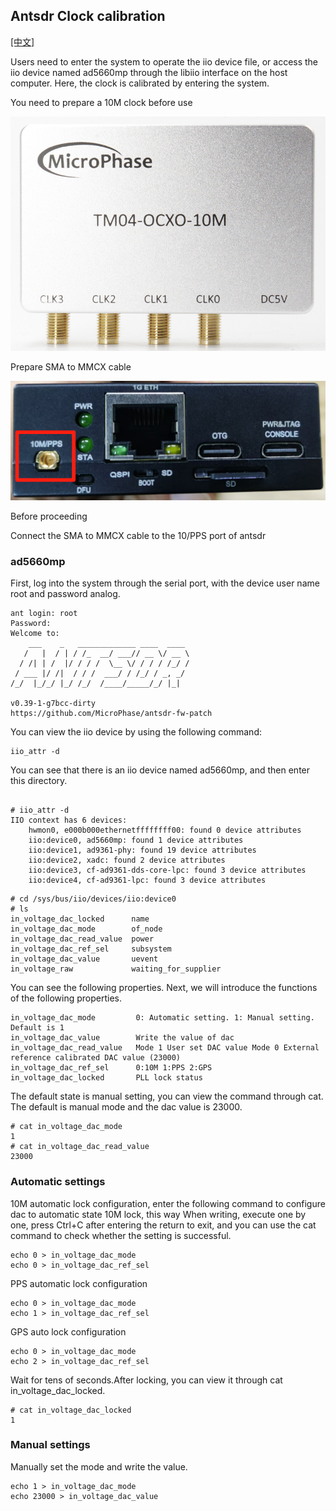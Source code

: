 ## Antsdr Clock calibration

[[中文]](../../../../../cn/html/device_and_usage_manual/ANTSDR_E_Series_Module/ANTSDR_E310_Reference_Manual/Antsdr-Clock-calibration_cn.html)

Users need to enter the system to operate the iio device file, or access the iio device named ad5660mp through the libiio interface on the host computer. Here, the clock is calibrated by entering the system.

You need to prepare a 10M clock before use

![e310](./ANTSDR_E310_Reference_Manual.assets/microphase-10M.png)

Prepare SMA to MMCX cable

![e310](./ANTSDR_E310_Reference_Manual.assets/e310-10m-pps.png)

Before proceeding

Connect the SMA to MMCX cable to the 10/PPS port of antsdr

### ad5660mp

First, log into the system through the serial port, with the device user name root and password analog.

```
ant login: root
Password: 
Welcome to:
    ___    _   _____________ ____  ____ 
   /   |  / | / /_  __/ ___// __ \/ __ \
  / /| | /  |/ / / /  \__ \/ / / / /_/ /
 / ___ |/ /|  / / /  ___/ / /_/ / _, _/ 
/_/  |_/_/ |_/ /_/  /____/_____/_/ |_|  
                                       
v0.39-1-g7bcc-dirty
https://github.com/MicroPhase/antsdr-fw-patch

```
You can view the iio device by using the following command: 
```
iio_attr -d
```
You can see that there is an iio device named ad5660mp, and then enter this directory.
```

# iio_attr -d
IIO context has 6 devices:
	hwmon0, e000b000ethernetffffffff00: found 0 device attributes
	iio:device0, ad5660mp: found 1 device attributes
	iio:device1, ad9361-phy: found 19 device attributes
	iio:device2, xadc: found 2 device attributes
	iio:device3, cf-ad9361-dds-core-lpc: found 3 device attributes
	iio:device4, cf-ad9361-lpc: found 3 device attributes

```
```
# cd /sys/bus/iio/devices/iio:device0
# ls
in_voltage_dac_locked      name
in_voltage_dac_mode        of_node
in_voltage_dac_read_value  power
in_voltage_dac_ref_sel     subsystem
in_voltage_dac_value       uevent
in_voltage_raw             waiting_for_supplier
```
You can see the following properties. Next, we will introduce the functions of the following properties.
```
in_voltage_dac_mode         0: Automatic setting. 1: Manual setting. Default is 1
in_voltage_dac_value        Write the value of dac
in_voltage_dac_read_value   Mode 1 User set DAC value Mode 0 External reference calibrated DAC value (23000)
in_voltage_dac_ref_sel      0:10M 1:PPS 2:GPS 
in_voltage_dac_locked       PLL lock status
```
The default state is manual setting, you can view the command through cat. The default is manual mode and the dac value is 23000.

```
# cat in_voltage_dac_mode
1
# cat in_voltage_dac_read_value
23000

```
### Automatic settings
10M automatic lock configuration, enter the following command to configure dac to automatic state 10M lock, this way When writing, execute one by one, press Ctrl+C after entering the return to exit, and you can use the cat command to check whether the setting is successful.
```
echo 0 > in_voltage_dac_mode
echo 0 > in_voltage_dac_ref_sel

```
PPS automatic lock configuration
```
echo 0 > in_voltage_dac_mode
echo 1 > in_voltage_dac_ref_sel
```
GPS auto lock configuration
```
echo 0 > in_voltage_dac_mode
echo 2 > in_voltage_dac_ref_sel
```
Wait for tens of seconds.After locking, you can view it through cat in_voltage_dac_locked.
```
# cat in_voltage_dac_locked 
1
```
### Manual settings

Manually set the mode and write the value.
```
echo 1 > in_voltage_dac_mode
echo 23000 > in_voltage_dac_value
```